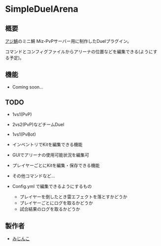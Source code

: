# SimpleDuelArena
## 概要

[アジ鯖](https://azisaba.net/)のミニ鯖 Miz-PvPサーバー用に制作したDuelプラグイン。

コマンドとコンフィグファイルからアリーナの位置などを編集できる(ようにする予定)。

## 機能

- Coming soon...

## TODO

- 1vs1(PvP)
- 2vs2(PvP)などチームDuel
- 1vs1(PvBot)

- インベントリでKitを編集できる機能
- GUIでアリーナの使用可能状況を編集可
- プレイヤーごとにKitを編集・保存できる機能

- その他コマンドなど...

- Config.yml で編集できるようにするもの
  - プレイヤーを倒したとき雷エフェクトを落とすかどうか
  - プレイヤーごとにログを取るかどうか
  - 試合結果のログを取るかどうか

## 製作者

- [みじんこ](https://twitter.com/Mizinkobusters)

